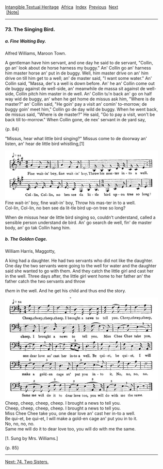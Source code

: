[Intangible Textual Heritage](../../index)  [Africa](../index) 
[Index](index)  [Previous](jas072)  [Next](jas074)   
 [\[Note\]](jas073n)

------------------------------------------------------------------------

### 73. The Singing Bird.

##### a. Fine Waiting Boy.

Alfred Williams, Maroon Town.

A gentleman have him servant, and one day he said to de servant,
"Collin, go an' look about de horse harness my buggy." An' Collin go an'
harness him master horse an' put in de buggy. Well, him master drive on
an' him drive on till him get to a well; an' de master said, "I want
some water." An' Collin said, "Massa, der's a well is down before. An'
he an' Collin come out de buggy against de well-side, an' meanwhile de
massa sit against de well-side, Collin pitch him master in de well. An'
Collin tu'n back an' go on half way wid de buggy, an' when he get home
de missus ask him, "Where is de master?" an' Collin said, "He goin' pay
a visit an' comin' to-morrow; de buggy goin' meet him," Collin go de day
wild de buggy. When he went back, de missus said, "Where is de master?"
He said, "Go to pay a visit, won't be back till to-morrow." When Collin
gone, de nex' servant in de yard say,

{p. 84}

"Missus, hear what little bird singing?" Missus come to de doorway an'
listen, an' hear de little bird whistling,\[1\]

<span id="08400.jpg">![](img/08400.jpg)</span>  
Fine wait-in' boy, fine wait-in' boy, Throw his mas-ter in to a well.  
Col-lin, Col-lin, no ben see da lit-tle bird up-on tree so long?

When de missus hear de little bird singing so, couldn't understand,
called a sensible person understand de bird. An' go search de well, fin'
de master body, an' go tak Collin hang him.

##### b. The Golden Cage.

William Harris, Maggotty,

A king had a daughter. He had two servants who did not like the
daughter. One day the two servants were going to the well for water and
the daughter said she wanted to go with them. And they catch the little
girl and cast her in the well. Three days after, the little girl went
home to her father an' the father catch the two servants and throw

*them* in the well. And he get his child and thus end the story.

<span id="08401.jpg">![](img/08401.jpg)</span>  
Cheep, cheep, cheep, cheep. I brought a news to tell you.  
Cheep, cheep, cheep, cheep. I brought a news to tell you.  
Miss Chee Chee take you, one dear love an' cast her in-to a well.  
Be qui-et, be qui-et, I will make a gold-en cage an' put you in to it.  
No, no, no, no.  
Same me will do it to dear love too, you will do with me the same.

\[1. Sung by Mrs. Williams.\]

{p. 85}

------------------------------------------------------------------------

[Next: 74. Two Sisters.](jas074)
